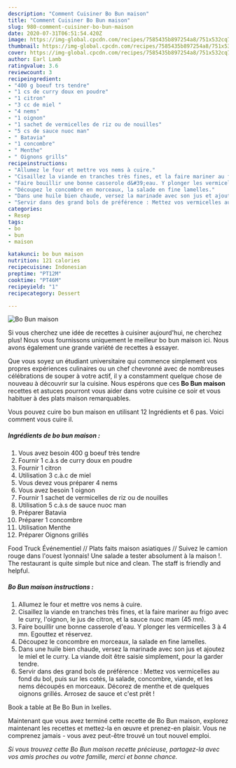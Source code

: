 ```yaml
---
description: "Comment Cuisiner Bo Bun maison"
title: "Comment Cuisiner Bo Bun maison"
slug: 980-comment-cuisiner-bo-bun-maison
date: 2020-07-31T06:51:54.420Z
image: https://img-global.cpcdn.com/recipes/7585435b897254a8/751x532cq70/bo-bun-maison-photo-principale-de-la-recette.jpg
thumbnail: https://img-global.cpcdn.com/recipes/7585435b897254a8/751x532cq70/bo-bun-maison-photo-principale-de-la-recette.jpg
cover: https://img-global.cpcdn.com/recipes/7585435b897254a8/751x532cq70/bo-bun-maison-photo-principale-de-la-recette.jpg
author: Earl Lamb
ratingvalue: 3.6
reviewcount: 3
recipeingredient:
- "400 g boeuf trs tendre"
- "1 cs de curry doux en poudre"
- "1 citron"
- "3 cc de miel "
- "4 nems"
- "1 oignon"
- "1 sachet de vermicelles de riz ou de nouilles"
- "5 cs de sauce nuoc man"
- " Batavia"
- "1 concombre"
- " Menthe"
- " Oignons grills"
recipeinstructions:
- "Allumez le four et mettre vos nems à cuire.⁣"
- "Cisaillez la viande en tranches très fines, et la faire mariner au frigo avec le curry, l&#39;oignon, le jus de citron, et la sauce nuoc mam (45 mn).⁣"
- "Faire bouillir une bonne casserole d&#39;eau. Y plonger les vermicelles 3 à 4 mn. Egouttez et réservez.⁣"
- "Découpez le concombre en morceaux, la salade en fine lamelles.⁣"
- "Dans une huile bien chaude, versez la marinade avec son jus et ajoutez le miel et le curry. La viande doit être saisie simplement, pour la garder tendre.⁣"
- "Servir dans des grand bols de préférence : Mettez vos vermicelles au fond du bol, puis sur les cotés, la salade, concombre, viande, et les nems découpés en morceaux. Décorez de menthe et de quelques oignons grillés. Arrosez de sauce et c&#39;est prêt !⁣"
categories:
- Resep
tags:
- bo
- bun
- maison

katakunci: bo bun maison 
nutrition: 121 calories
recipecuisine: Indonesian
preptime: "PT12M"
cooktime: "PT46M"
recipeyield: "1"
recipecategory: Dessert

---
```



![Bo Bun maison](https://img-global.cpcdn.com/recipes/7585435b897254a8/751x532cq70/bo-bun-maison-photo-principale-de-la-recette.jpg)

Si vous cherchez une idée de recettes à cuisiner aujourd'hui, ne cherchez plus! Nous vous fournissons uniquement le meilleur bo bun maison ici. Nous avons également une grande variété de recettes à essayer.

Que vous soyez un étudiant universitaire qui commence simplement vos propres expériences culinaires ou un chef chevronné avec de nombreuses célébrations de souper à votre actif, il y a constamment quelque chose de nouveau à découvrir sur la cuisine. Nous espérons que ces <strong> Bo Bun maison </strong> recettes et astuces pourront vous aider dans votre cuisine ce soir et vous habituer à des plats maison remarquables.

<!--inarticleads1-->

Vous pouvez cuire bo bun maison en utilisant 12 Ingrédients et 6 pas. Voici comment vous cuire il.

##### Ingrédients de bo bun maison :

1. Vous avez besoin 400 g boeuf très tendre⁣
1. Fournir 1 c.à.s de curry doux en poudre⁣
1. Fournir 1 citron⁣
1. Utilisation 3 c.à.c de miel ⁣
1. Vous devez vous préparer 4 nems⁣
1. Vous avez besoin 1 oignon⁣
1. Fournir 1 sachet de vermicelles de riz ou de nouilles⁣
1. Utilisation 5 c.à.s de sauce nuoc man⁣
1. Préparer  Batavia⁣
1. Préparer 1 concombre⁣
1. Utilisation  Menthe⁣
1. Préparer  Oignons grillés⁣


Food Truck Événementiel // Plats faits maison asiatiques // Suivez le camion rouge dans l&#39;ouest lyonnais! Une salade a tester absolument à la maison !. The restaurant is quite simple but nice and clean. The staff is friendly and helpful. 

<!--inarticleads2-->

##### Bo Bun maison instructions :

1. Allumez le four et mettre vos nems à cuire.⁣
1. Cisaillez la viande en tranches très fines, et la faire mariner au frigo avec le curry, l&#39;oignon, le jus de citron, et la sauce nuoc mam (45 mn).⁣
1. Faire bouillir une bonne casserole d&#39;eau. Y plonger les vermicelles 3 à 4 mn. Egouttez et réservez.⁣
1. Découpez le concombre en morceaux, la salade en fine lamelles.⁣
1. Dans une huile bien chaude, versez la marinade avec son jus et ajoutez le miel et le curry. La viande doit être saisie simplement, pour la garder tendre.⁣
1. Servir dans des grand bols de préférence : Mettez vos vermicelles au fond du bol, puis sur les cotés, la salade, concombre, viande, et les nems découpés en morceaux. Décorez de menthe et de quelques oignons grillés. Arrosez de sauce et c&#39;est prêt !⁣


Book a table at Be Bo Bun in Ixelles. 

<!--inarticleads1-->

<p>
Maintenant que vous avez terminé cette recette de Bo Bun maison, explorez maintenant les recettes et mettez-la en œuvre et prenez-en plaisir. Vous ne comprenez jamais - vous avez peut-être trouvé un tout nouvel emploi.
</p>

<p>
<i>Si vous trouvez cette Bo Bun maison recette précieuse, partagez-la avec vos amis proches ou votre famille, merci et bonne chance.</i>
</p>
